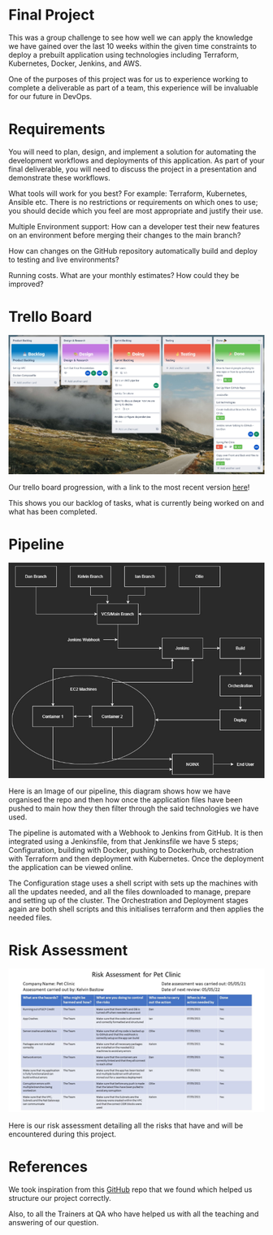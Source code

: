 # Final Project

This was a group challenge to see how well we can apply the knowledge we have gained over the last 10 weeks within the given time constraints to deploy a prebuilt application using technologies including Terraform, Kubernetes, Docker, Jenkins, and AWS.

One of the purposes of this project was for us to experience working to complete a deliverable as part of a team, this experience will be invaluable for our future in DevOps.

# Requirements

You will need to plan, design, and implement a solution for automating the development workflows and deployments of this application. As part of your final deliverable, you will need to discuss the project in a presentation and demonstrate these workflows.

What tools will work for you best? For example: Terraform, Kubernetes, Ansible etc. There is no restrictions or requirements on which ones to use; you should decide which you feel are most appropriate and justify their use.

Multiple Environment support: How can a developer test their new features on an environment before merging their changes to the main branch?

How can changes on the GitHub repository automatically build and deploy to testing and live environments?

Running costs. What are your monthly estimates? How could they be improved?

# Trello Board

![My Trello Board](images/TrelloBoard.jpg)

Our trello board progression, with a link to the most recent version [here][MyTrello]!

This shows you our backlog of tasks, what is currently being worked on and what has been completed.

[MyTrello]: https://trello.com/b/0i1GmcuQ/final-project

# Pipeline

![Development Pipeline](images/FinalProjectPipeline.jpg)

Here is an Image of our pipeline, this diagram shows how we have organised the repo and then how once the application files have been pushed to main how they then filter through the said technologies we have used.

The pipeline is automated with a Webhook to Jenkins from GitHub. It is then integrated using a Jenkinsfile, from that Jenkinsfile we have 5 steps; Configuration, building with Docker, pushing to Dockerhub, orchestration with Terraform and then deployment with Kubernetes. Once the deployment the application can be viewed online.

The Configuration stage uses a shell script with sets up the machines with all the updates needed, and all the files downloaded to manage, prepare and setting up of the cluster. The Orchestration and Deployment stages again are both shell scripts and this initialises terraform and then applies the needed files.

# Risk Assessment

![Risk Assessment](images/RiskAssessment.jpg)

Here is our risk assessment detailing all the risks that have and will be encountered during this project.

# References

We took inspiration from this [GitHub][GitHubLink] repo that we found which helped us structure our project correctly. 

[GitHubLink]: https://github.com/Kimovi/Spring_PetClinic_DevOps

Also, to all the Trainers at QA who have helped us with all the teaching and answering of our question.
